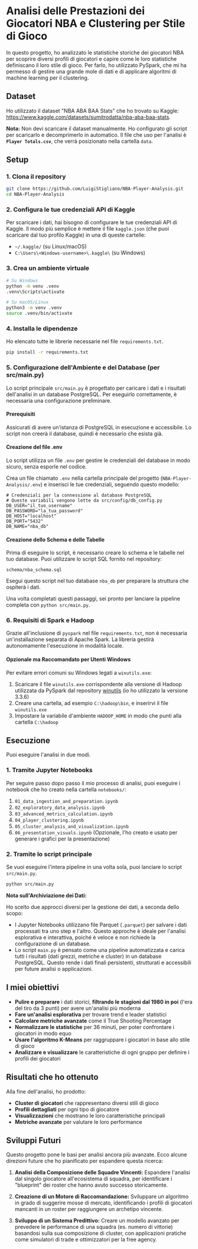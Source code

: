 # Analisi delle Prestazioni dei Giocatori NBA e Clustering per Stile di Gioco

In questo progetto, ho analizzato le statistiche storiche dei giocatori NBA per scoprire diversi profili di giocatori e capire come le loro statistiche definiscano il loro stile di gioco. Per farlo, ho utilizzato PySpark, che mi ha permesso di gestire una grande mole di dati e di applicare algoritmi di machine learning per il clustering.

## Dataset

Ho utilizzato il dataset "NBA ABA BAA Stats" che ho trovato su Kaggle: https://www.kaggle.com/datasets/sumitrodatta/nba-aba-baa-stats.

**Nota:** Non devi scaricare il dataset manualmente. Ho configurato gli script per scaricarlo e decomprimerlo in automatico. Il file che uso per l'analisi è **`Player Totals.csv`**, che verrà posizionato nella cartella `data`.

## Setup

### 1. Clona il repository

```bash
git clone https://github.com/LuigiStigliano/NBA-Player-Analysis.git
cd NBA-Player-Analysis
```

### 2. Configura le tue credenziali API di Kaggle

Per scaricare i dati, hai bisogno di configurare le tue credenziali API di Kaggle. Il modo più semplice è mettere il file `kaggle.json` (che puoi scaricare dal tuo profilo Kaggle) in una di queste cartelle:

- `~/.kaggle/` (su Linux/macOS)
- `C:\Users\<Windows-username>\.kaggle\` (su Windows)

### 3. Crea un ambiente virtuale

```bash
# Su Windows
python -m venv .venv
.venv\Scripts\activate

# Su macOS/Linux
python3 -m venv .venv
source .venv/bin/activate
```

### 4. Installa le dipendenze

Ho elencato tutte le librerie necessarie nel file `requirements.txt`.

```bash
pip install -r requirements.txt
```

### 5. Configurazione dell'Ambiente e del Database (per src/main.py)

Lo script principale `src/main.py` è progettato per caricare i dati e i risultati dell'analisi in un database PostgreSQL. Per eseguirlo correttamente, è necessaria una configurazione preliminare.

#### Prerequisiti

Assicurati di avere un'istanza di PostgreSQL in esecuzione e accessibile. Lo script non creerà il database, quindi è necessario che esista già.

#### Creazione del file .env

Lo script utilizza un file `.env` per gestire le credenziali del database in modo sicuro, senza esporle nel codice.

Crea un file chiamato `.env` nella cartella principale del progetto (`NBA-Player-Analysis/.env`) e inserisci le tue credenziali, seguendo questo modello:

```env
# Credenziali per la connessione al database PostgreSQL
# Queste variabili vengono lette da src/config/db_config.py
DB_USER="il_tuo_username"
DB_PASSWORD="la_tua_password"
DB_HOST="localhost"
DB_PORT="5432"
DB_NAME="nba_db"
```

#### Creazione dello Schema e delle Tabelle

Prima di eseguire lo script, è necessario creare lo schema e le tabelle nel tuo database. Puoi utilizzare lo script SQL fornito nel repository:

`schema/nba_schema.sql`

Esegui questo script nel tuo database `nba_db` per preparare la struttura che ospiterà i dati.

Una volta completati questi passaggi, sei pronto per lanciare la pipeline completa con `python src/main.py`.

### 6. Requisiti di Spark e Hadoop

Grazie all'inclusione di `pyspark` nel file `requirements.txt`, non è necessaria un'installazione separata di Apache Spark. La libreria gestirà autonomamente l'esecuzione in modalità locale.

#### Opzionale ma Raccomandato per Utenti Windows

Per evitare errori comuni su Windows legati a `winutils.exe`:

1. Scaricare il file `winutils.exe` corrispondente alla versione di Hadoop utilizzata da PySpark dal repository [winutils](https://github.com/cdarlint/winutils) (io ho utilizzato la versione 3.3.6)
2. Creare una cartella, ad esempio `C:\hadoop\bin`, e inserirvi il file `winutils.exe`
3. Impostare la variabile d'ambiente `HADOOP_HOME` in modo che punti alla cartella `C:\hadoop`

## Esecuzione

Puoi eseguire l'analisi in due modi.

### 1. Tramite Jupyter Notebooks

Per seguire passo dopo passo il mio processo di analisi, puoi eseguire i notebook che ho creato nella cartella `notebooks/`:

1. `01_data_ingestion_and_preparation.ipynb`
2. `02_exploratory_data_analysis.ipynb`
3. `03_advanced_metrics_calculation.ipynb`
4. `04_player_clustering.ipynb`
5. `05_cluster_analysis_and_visualization.ipynb`
6. `06_presentation_visuals.ipynb` (Opzionale, l'ho creato e usato per generare i grafici per la presentazione)

### 2. Tramite lo script principale

Se vuoi eseguire l'intera pipeline in una volta sola, puoi lanciare lo script `src/main.py`.

```bash
python src/main.py
```

**Nota sull'Archiviazione dei Dati:**

Ho scelto due approcci diversi per la gestione dei dati, a seconda dello scopo:

- I Jupyter Notebooks utilizzano file Parquet (`.parquet`) per salvare i dati processati tra uno step e l'altro. Questo approche è ideale per l'analisi esplorativa e interattiva, poiché è veloce e non richiede la configurazione di un database.
- Lo script `main.py` è pensato come una pipeline automatizzata e carica tutti i risultati (dati grezzi, metriche e cluster) in un database PostgreSQL. Questo rende i dati finali persistenti, strutturati e accessibili per future analisi o applicazioni.

## I miei obiettivi

- **Pulire e preparare** i dati storici, **filtrando le stagioni dal 1980 in poi** (l'era del tiro da 3 punti) per avere un'analisi più moderna
- **Fare un'analisi esplorativa** per trovare trend e leader statistici
- **Calcolare metriche avanzate** come il True Shooting Percentage
- **Normalizzare le statistiche** per 36 minuti, per poter confrontare i giocatori in modo equo
- **Usare l'algoritmo K-Means** per raggruppare i giocatori in base allo stile di gioco
- **Analizzare e visualizzare** le caratteristiche di ogni gruppo per definire i profili dei giocatori

## Risultati che ho ottenuto

Alla fine dell'analisi, ho prodotto:

- **Cluster di giocatori** che rappresentano diversi stili di gioco
- **Profili dettagliati** per ogni tipo di giocatore
- **Visualizzazioni** che mostrano le loro caratteristiche principali
- **Metriche avanzate** per valutare le loro performance

## Sviluppi Futuri

Questo progetto pone le basi per analisi ancora più avanzate. Ecco alcune direzioni future che ho pianificato per espandere questa ricerca:

1. **Analisi della Composizione delle Squadre Vincenti:** Espandere l'analisi dal singolo giocatore all'ecosistema di squadra, per identificare i "blueprint" dei roster che hanno avuto successo storicamente.

2. **Creazione di un Motore di Raccomandazione:** Sviluppare un algoritmo in grado di suggerire mosse di mercato, identificando i profili di giocatori mancanti in un roster per raggiungere un archetipo vincente.

3. **Sviluppo di un Sistema Predittivo:** Creare un modello avanzato per prevedere le performance di una squadra (es. numero di vittorie) basandosi sulla sua composizione di cluster, con applicazioni pratiche come simulatori di trade e ottimizzatori per la free agency.